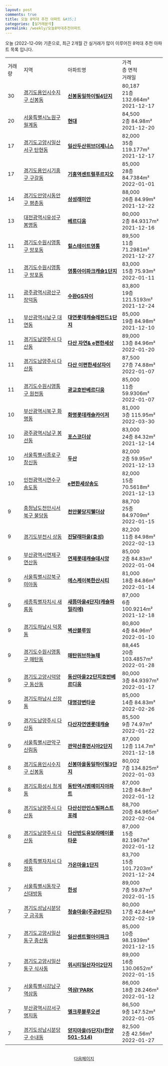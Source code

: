 ```yaml
---
layout: post
comments: true
title: 오늘 8억대 추천 아파트 &#35;1
categories: [실거래분석]
permalink: /weekly/오늘8억대추천아파트
---
```


오늘 (2022-12-09) 기준으로, 최근 2개월 간 실거래가 많이 이루어진 8억대 추천 아파트 목록 입니다.

<table class="sortable">
  <tr>
    <td>거래량</td>
    <td>지역</td>
    <td>아파트명</td>
    <td>가격<br>층 면적<br>거래일</td>
  </tr>

  <tr class="item">
    <td>30</td>
    <td><a href="/apt/경기도용인시수지구신봉동">경기도용인시수지구 신봉동</a></td>
    <td style="font-weight: bold;"><a href="/apt/경기도용인시수지구신봉동신봉동일하이빌4단지">신봉동일하이빌4단지</a></td>
    <td>80,187<br>21층  132.664m²<br>2021-12-17</td>
  </tr>

  <tr class="item">
    <td>20</td>
    <td><a href="/apt/서울특별시노원구월계동">서울특별시노원구 월계동</a></td>
    <td style="font-weight: bold;"><a href="/apt/서울특별시노원구월계동현대">현대</a></td>
    <td>84,500<br>2층  84.98m²<br>2021-12-20</td>
  </tr>

  <tr class="item">
    <td>17</td>
    <td><a href="/apt/경기도고양시일산서구탄현동">경기도고양시일산서구 탄현동</a></td>
    <td style="font-weight: bold;"><a href="/apt/경기도고양시일산서구탄현동일산두산위브더제니스">일산두산위브더제니스</a></td>
    <td>82,000<br>35층  119.177m²<br>2021-12-17</td>
  </tr>

  <tr class="item">
    <td>17</td>
    <td><a href="/apt/경기도용인시기흥구구갈동">경기도용인시기흥구 구갈동</a></td>
    <td style="font-weight: bold;"><a href="/apt/경기도용인시기흥구구갈동기흥역센트럴푸르지오">기흥역센트럴푸르지오</a></td>
    <td>85,000<br>28층  84.7384m²<br>2022-01-01</td>
  </tr>

  <tr class="item">
    <td>14</td>
    <td><a href="/apt/경기도안양시동안구평촌동">경기도안양시동안구 평촌동</a></td>
    <td style="font-weight: bold;"><a href="/apt/경기도안양시동안구평촌동삼성래미안">삼성래미안</a></td>
    <td>88,000<br>26층  84.99m²<br>2021-12-22</td>
  </tr>

  <tr class="item">
    <td>13</td>
    <td><a href="/apt/대전광역시유성구봉명동">대전광역시유성구 봉명동</a></td>
    <td style="font-weight: bold;"><a href="/apt/대전광역시유성구봉명동베르디움">베르디움</a></td>
    <td>80,000<br>2층  84.9317m²<br>2021-12-16</td>
  </tr>

  <tr class="item">
    <td>11</td>
    <td><a href="/apt/경기도수원시영통구망포동">경기도수원시영통구 망포동</a></td>
    <td style="font-weight: bold;"><a href="/apt/경기도수원시영통구망포동힐스테이트영통">힐스테이트영통</a></td>
    <td>89,500<br>11층  71.2981m²<br>2021-12-27</td>
  </tr>

  <tr class="item">
    <td>11</td>
    <td><a href="/apt/경기도수원시영통구망포동">경기도수원시영통구 망포동</a></td>
    <td style="font-weight: bold;"><a href="/apt/경기도수원시영통구망포동영통아이파크캐슬1단지">영통아이파크캐슬1단지</a></td>
    <td>83,000<br>15층  75.93m²<br>2022-01-11</td>
  </tr>

  <tr class="item">
    <td>11</td>
    <td><a href="/apt/광주광역시광산구장덕동">광주광역시광산구 장덕동</a></td>
    <td style="font-weight: bold;"><a href="/apt/광주광역시광산구장덕동수완GS자이">수완GS자이</a></td>
    <td>83,800<br>19층  121.5193m²<br>2021-12-24</td>
  </tr>

  <tr class="item">
    <td>11</td>
    <td><a href="/apt/부산광역시남구대연동">부산광역시남구 대연동</a></td>
    <td style="font-weight: bold;"><a href="/apt/부산광역시남구대연동대연롯데캐슬레전드1단지">대연롯데캐슬레전드1단지</a></td>
    <td>85,000<br>19층  84.98m²<br>2021-12-10</td>
  </tr>

  <tr class="item">
    <td>11</td>
    <td><a href="/apt/경기도남양주시다산동">경기도남양주시 다산동</a></td>
    <td style="font-weight: bold;"><a href="/apt/경기도남양주시다산동다산자연&e편한세상">다산 자연& e편한세상</a></td>
    <td>89,000<br>13층  84.96m²<br>2022-01-20</td>
  </tr>

  <tr class="item">
    <td>11</td>
    <td><a href="/apt/경기도남양주시다산동">경기도남양주시 다산동</a></td>
    <td style="font-weight: bold;"><a href="/apt/경기도남양주시다산동다산이편한세상자이">다산 이편한세상자이</a></td>
    <td>87,500<br>27층  74.88m²<br>2022-01-07</td>
  </tr>

  <tr class="item">
    <td>11</td>
    <td><a href="/apt/경기도수원시영통구원천동">경기도수원시영통구 원천동</a></td>
    <td style="font-weight: bold;"><a href="/apt/경기도수원시영통구원천동광교호반베르디움">광교호반베르디움</a></td>
    <td>85,000<br>11층  59.9306m²<br>2022-01-07</td>
  </tr>

  <tr class="item">
    <td>10</td>
    <td><a href="/apt/부산광역시북구화명동">부산광역시북구 화명동</a></td>
    <td style="font-weight: bold;"><a href="/apt/부산광역시북구화명동화명롯데캐슬카이저">화명롯데캐슬카이저</a></td>
    <td>81,000<br>3층  115.95m²<br>2022-03-30</td>
  </tr>

  <tr class="item">
    <td>10</td>
    <td><a href="/apt/광주광역시남구봉선동">광주광역시남구 봉선동</a></td>
    <td style="font-weight: bold;"><a href="/apt/광주광역시남구봉선동포스코더샵">포스코더샵</a></td>
    <td>83,000<br>24층  84.32m²<br>2021-12-14</td>
  </tr>

  <tr class="item">
    <td>10</td>
    <td><a href="/apt/서울특별시종로구창신동">서울특별시종로구 창신동</a></td>
    <td style="font-weight: bold;"><a href="/apt/서울특별시종로구창신동두산">두산</a></td>
    <td>82,000<br>2층  59.95m²<br>2021-12-13</td>
  </tr>

  <tr class="item">
    <td>10</td>
    <td><a href="/apt/인천광역시연수구송도동">인천광역시연수구 송도동</a></td>
    <td style="font-weight: bold;"><a href="/apt/인천광역시연수구송도동e편한세상송도">e편한세상송도</a></td>
    <td>82,000<br>15층  70.5618m²<br>2021-12-13</td>
  </tr>

  <tr class="item">
    <td>9</td>
    <td><a href="/apt/충청남도천안시서북구불당동">충청남도천안시서북구 불당동</a></td>
    <td style="font-weight: bold;"><a href="/apt/충청남도천안시서북구불당동천안불당지웰더샵">천안불당지웰더샵</a></td>
    <td>88,700<br>25층  84.9709m²<br>2022-01-15</td>
  </tr>

  <tr class="item">
    <td>9</td>
    <td><a href="/apt/경기도부천시상동">경기도부천시 상동</a></td>
    <td style="font-weight: bold;"><a href="/apt/경기도부천시상동진달래마을(효성)">진달래마을(효성)</a></td>
    <td>82,200<br>11층  84.98m²<br>2022-02-13</td>
  </tr>

  <tr class="item">
    <td>9</td>
    <td><a href="/apt/부산광역시연제구연산동">부산광역시연제구 연산동</a></td>
    <td style="font-weight: bold;"><a href="/apt/부산광역시연제구연산동연제롯데캐슬데시앙">연제롯데캐슬데시앙</a></td>
    <td>85,000<br>2층  84.83m²<br>2022-01-04</td>
  </tr>

  <tr class="item">
    <td>9</td>
    <td><a href="/apt/서울특별시강북구미아동">서울특별시강북구 미아동</a></td>
    <td style="font-weight: bold;"><a href="/apt/서울특별시강북구미아동에스케이북한산시티">에스케이북한산시티</a></td>
    <td>81,000<br>18층  84.86m²<br>2022-01-14</td>
  </tr>

  <tr class="item">
    <td>9</td>
    <td><a href="/apt/세종특별자치시새롬동">세종특별자치시 새롬동</a></td>
    <td style="font-weight: bold;"><a href="/apt/세종특별자치시새롬동새뜸마을4단지(캐슬파밀리에)">새뜸마을4단지(캐슬파밀리에)</a></td>
    <td>87,000<br>6층  100.9214m²<br>2021-12-18</td>
  </tr>

  <tr class="item">
    <td>9</td>
    <td><a href="/apt/경기도하남시덕풍동">경기도하남시 덕풍동</a></td>
    <td style="font-weight: bold;"><a href="/apt/경기도하남시덕풍동벽산블루밍">벽산블루밍</a></td>
    <td>80,800<br>4층  84.96m²<br>2022-01-10</td>
  </tr>

  <tr class="item">
    <td>9</td>
    <td><a href="/apt/경기도수원시영통구매탄동">경기도수원시영통구 매탄동</a></td>
    <td style="font-weight: bold;"><a href="/apt/경기도수원시영통구매탄동매탄위브하늘채">매탄위브하늘채</a></td>
    <td>88,445<br>20층  103.4857m²<br>2022-01-28</td>
  </tr>

  <tr class="item">
    <td>9</td>
    <td><a href="/apt/경기도고양시덕양구동산동">경기도고양시덕양구 동산동</a></td>
    <td style="font-weight: bold;"><a href="/apt/경기도고양시덕양구동산동동산마을22단지호반베르디움">동산마을22단지호반베르디움</a></td>
    <td>80,000<br>3층  84.9397m²<br>2022-01-17</td>
  </tr>

  <tr class="item">
    <td>9</td>
    <td><a href="/apt/경기도하남시신장동">경기도하남시 신장동</a></td>
    <td style="font-weight: bold;"><a href="/apt/경기도하남시신장동대명강변타운">대명강변타운</a></td>
    <td>85,000<br>14층  84.83m²<br>2022-02-26</td>
  </tr>

  <tr class="item">
    <td>9</td>
    <td><a href="/apt/경기도남양주시다산동">경기도남양주시 다산동</a></td>
    <td style="font-weight: bold;"><a href="/apt/경기도남양주시다산동다산자연앤롯데캐슬">다산자연앤롯데캐슬</a></td>
    <td>85,500<br>9층  74.97m²<br>2022-01-22</td>
  </tr>

  <tr class="item">
    <td>9</td>
    <td><a href="/apt/서울특별시관악구신림동">서울특별시관악구 신림동</a></td>
    <td style="font-weight: bold;"><a href="/apt/서울특별시관악구신림동관악산휴먼시아2단지">관악산휴먼시아2단지</a></td>
    <td>87,000<br>12층  114.7m²<br>2021-12-18</td>
  </tr>

  <tr class="item">
    <td>8</td>
    <td><a href="/apt/경기도용인시수지구신봉동">경기도용인시수지구 신봉동</a></td>
    <td style="font-weight: bold;"><a href="/apt/경기도용인시수지구신봉동신봉마을동일하이빌3단지">신봉마을동일하이빌3단지</a></td>
    <td>80,002<br>7층  134.825m²<br>2022-01-03</td>
  </tr>

  <tr class="item">
    <td>8</td>
    <td><a href="/apt/경기도화성시청계동">경기도화성시 청계동</a></td>
    <td style="font-weight: bold;"><a href="/apt/경기도화성시청계동동탄역시범예미지아파트">동탄역시범예미지아파트</a></td>
    <td>87,000<br>12층  84.8m²<br>2022-01-12</td>
  </tr>

  <tr class="item">
    <td>8</td>
    <td><a href="/apt/경기도남양주시다산동">경기도남양주시 다산동</a></td>
    <td style="font-weight: bold;"><a href="/apt/경기도남양주시다산동다산신안인스빌퍼스트포레">다산신안인스빌퍼스트포레</a></td>
    <td>88,700<br>20층  84.965m²<br>2022-02-04</td>
  </tr>

  <tr class="item">
    <td>8</td>
    <td><a href="/apt/경기도남양주시다산동">경기도남양주시 다산동</a></td>
    <td style="font-weight: bold;"><a href="/apt/경기도남양주시다산동다산반도유보라메이플타운">다산반도유보라메이플타운</a></td>
    <td>87,000<br>15층  82.1967m²<br>2022-01-12</td>
  </tr>

  <tr class="item">
    <td>8</td>
    <td><a href="/apt/세종특별자치시다정동">세종특별자치시 다정동</a></td>
    <td style="font-weight: bold;"><a href="/apt/세종특별자치시다정동가온마을1단지">가온마을1단지</a></td>
    <td>83,700<br>15층  101.7203m²<br>2021-12-24</td>
  </tr>

  <tr class="item">
    <td>7</td>
    <td><a href="/apt/서울특별시동작구신대방동">서울특별시동작구 신대방동</a></td>
    <td style="font-weight: bold;"><a href="/apt/서울특별시동작구신대방동한성">한성</a></td>
    <td>89,000<br>7층  59.87m²<br>2022-01-15</td>
  </tr>

  <tr class="item">
    <td>7</td>
    <td><a href="/apt/경기도성남시분당구금곡동">경기도성남시분당구 금곡동</a></td>
    <td style="font-weight: bold;"><a href="/apt/경기도성남시분당구금곡동청솔마을(주공9단지)">청솔마을(주공9단지)</a></td>
    <td>80,000<br>17층  42.84m²<br>2022-02-19</td>
  </tr>

  <tr class="item">
    <td>7</td>
    <td><a href="/apt/경기도고양시일산동구중산동">경기도고양시일산동구 중산동</a></td>
    <td style="font-weight: bold;"><a href="/apt/경기도고양시일산동구중산동일산센트럴아이파크">일산센트럴아이파크</a></td>
    <td>85,000<br>10층  98.1939m²<br>2021-12-15</td>
  </tr>

  <tr class="item">
    <td>7</td>
    <td><a href="/apt/경기도고양시일산동구식사동">경기도고양시일산동구 식사동</a></td>
    <td style="font-weight: bold;"><a href="/apt/경기도고양시일산동구식사동위시티일산자이2단지">위시티일산자이2단지</a></td>
    <td>89,000<br>16층  130.0652m²<br>2022-01-15</td>
  </tr>

  <tr class="item">
    <td>7</td>
    <td><a href="/apt/서울특별시강남구역삼동">서울특별시강남구 역삼동</a></td>
    <td style="font-weight: bold;"><a href="/apt/서울특별시강남구역삼동역삼I'PARK">역삼I'PARK</a></td>
    <td>86,000<br>18층  28.246m²<br>2022-01-12</td>
  </tr>

  <tr class="item">
    <td>7</td>
    <td><a href="/apt/부산광역시강서구명지동">부산광역시강서구 명지동</a></td>
    <td style="font-weight: bold;"><a href="/apt/부산광역시강서구명지동엘크루블루오션">엘크루블루오션</a></td>
    <td>86,500<br>9층  147.52m²<br>2022-01-05</td>
  </tr>

  <tr class="item">
    <td>7</td>
    <td><a href="/apt/경기도성남시분당구수내동">경기도성남시분당구 수내동</a></td>
    <td style="font-weight: bold;"><a href="/apt/경기도성남시분당구수내동양지마을(5단지)(한양501-514)">양지마을(5단지)(한양501-514)</a></td>
    <td>82,500<br>2층  42.56m²<br>2022-01-27</td>
  </tr>

  <tr>
      <script async src="https://pagead2.googlesyndication.com/pagead/js/adsbygoogle.js?client=ca-pub-3485438051770037"
          crossorigin="anonymous"></script>
      <ins class="adsbygoogle"
          style="display:block"
          data-ad-format="fluid"
          data-ad-layout-key="-fb+5w+4e-db+86"
          data-ad-client="ca-pub-3485438051770037"
          data-ad-slot="1827090281"></ins>
      <script>
          (adsbygoogle = window.adsbygoogle || []).push({});
      </script>
  </tr>
    
</table>

<br>
<center><a href="/weekly/오늘8억대추천아파트2">다음페이지</a></center>
<br><br>
